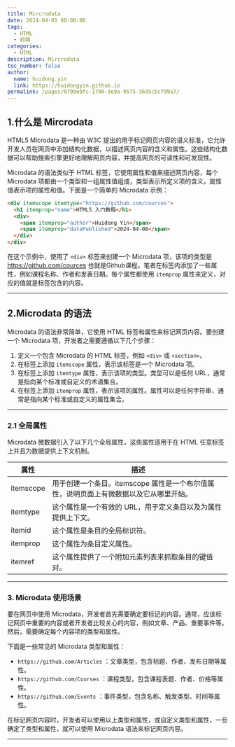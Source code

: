 ```yaml
---
title: Mircrodata
date: 2024-04-01 00:00:00
tags: 
  - HTML
  - 前端
categories: 
  - HTML
description: Mircrodata
toc_number: false
author:
  name: huidong.yin
  link: https://huidongyin.github.io
permalink: /pages/0799e9fc-1700-3e9a-9575-3635cbcf99a7/
---
```


## 1.什么是 Mircrodata

HTML5 Microdata 是一种由 W3C 提出的用于标记网页内容的语义标准，它允许开发人员在网页中添加结构化数据，以描述网页内容的含义和属性。这些结构化数据可以帮助搜索引擎更好地理解网页内容，并提高网页的可读性和可发现性。

Microdata 的语法类似于 HTML 标签，它使用属性和值来描述网页内容，每个 Microdata 项都由一个类型和一组属性值组成，类型表示所定义项的含义，属性值表示项的属性和值。下面是一个简单的 Microdata 示例：

```html
<div itemscope itemtype="https://github.com/cources">
  <h1 itemprop="name">HTML5 入门教程</h1>
  <div>
    <span itemprop="author">Huidong Yin</span>
    <span itemprop="datePublished">2024-04-08</span>
  </div>
</div>
```

在这个示例中，使用了 `<div>` 标签来创建一个 Microdata 项，该项的类型是 https://github.com/cources 也就是Github课程。笔者在标签内添加了一些属性，例如课程名称、作者和发表日期。每个属性都使用 `itemprop` 属性来定义，对应的值就是标签包含的内容。

---

## 2.Microdata 的语法

Microdata 的语法非常简单，它使用 HTML 标签和属性来标记网页内容。要创建一个 Microdata 项，开发者之需要遵循以下几个步骤：

1. 定义一个包含 Microdata 的 HTML 标签，例如 `<div>` 或 `<section>`。
2. 在标签上添加 `itemscope` 属性，表示该标签是一个 Microdata 项。
3. 在标签上添加 `itemtype` 属性，表示该项的类型。类型可以是任何 URL，通常是指向某个标准或自定义的术语集合。
4. 在标签上添加 `itemprop` 属性，表示该项的属性。属性可以是任何字符串，通常是指向某个标准或自定义的属性集合。

---

### 2.1 全局属性

Microdata 微数据引入了以下几个全局属性，这些属性适用于在 HTML 任意标签上并且为数据提供上下文机制。

| 属性 | 描述 |
|----|----|
|  itemscope  |  用于创建一个条目。itemscope 属性是一个布尔值属性，说明页面上有微数据以及它从哪里开始。 |
|  itemtype  |  这个属性是一个有效的 URL，用于定义条目以及为属性提供上下文。|
|  itemid  |  这个属性是条目的全局标识符。  |
|  itemprop  |  这个属性为条目定义属性。  |
|  itemref  |  这个属性提供了一个附加元素列表来抓取条目的键值对。  |

---

### 3. Microdata 使用场景

要在网页中使用 Microdata，开发者首先需要确定要标记的内容。通常，应该标记网页中重要的内容或者开发者比较关心的内容，例如文章、产品、重要事件等。然后，需要确定每个内容项的类型和属性。

下面是一些常见的 Microdata 类型和属性：

- `https://github.com/Articles` ：文章类型，包含标题、作者、发布日期等属性。
- `https://github.com/Courses` ：课程类型，包含课程表题、作者、价格等属性。
- `https://github.com/Events` ：事件类型，包含名称、触发类型、时间等属性。

在标记网页内容时，开发者可以使用以上类型和属性，或自定义类型和属性，一旦确定了类型和属性，就可以使用 Microdata 语法来标记网页内容。

---

